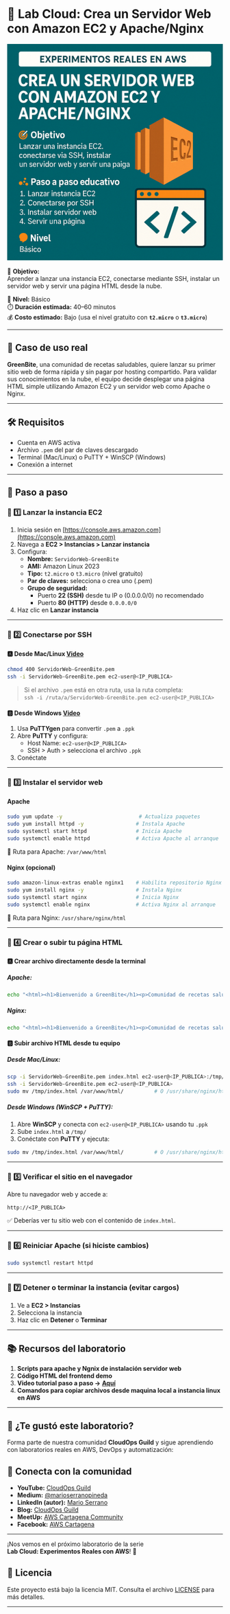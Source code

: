 # 🧪 Lab Cloud: Crea un Servidor Web con Amazon EC2 y Apache/Nginx

![LabCloud](./imagenes/Crear_un_servidor_web_EC2_Apache.png)

🎯 **Objetivo:**  
Aprender a lanzar una instancia EC2, conectarse mediante SSH, instalar un servidor web y servir una página HTML desde la nube.

🧠 **Nivel:** Básico  
⏱️ **Duración estimada:** 40–60 minutos  
💰 **Costo estimado:** Bajo (usa el nivel gratuito con **`t2.micro`** o **`t3.micro`**)

---

## 🧩 Caso de uso real

**GreenBite**, una comunidad de recetas saludables, quiere lanzar su primer sitio web de forma rápida y sin pagar por hosting compartido. Para validar sus conocimientos en la nube, el equipo decide desplegar una página HTML simple utilizando Amazon EC2 y un servidor web como Apache o Nginx.

---

## 🛠️ Requisitos

- Cuenta en AWS activa
- Archivo `.pem` del par de claves descargado
- Terminal (Mac/Linux) o PuTTY + WinSCP (Windows)
- Conexión a internet

---

## 👣 Paso a paso

### 🔹 1️⃣ Lanzar la instancia EC2

1. Inicia sesión en [https://console.aws.amazon.com](https://console.aws.amazon.com)
2. Navega a **EC2 > Instancias > Lanzar instancia**
3. Configura:
   - **Nombre:** `ServidorWeb-GreenBite`
   - **AMI:** Amazon Linux 2023
   - **Tipo:** `t2.micro` o `t3.micro` (nivel gratuito)
   - **Par de claves:** selecciona o crea uno (.pem)
   - **Grupo de seguridad:**
     - Puerto **22 (SSH)** desde tu IP o (0.0.0.0/0) no recomendado
     - Puerto **80 (HTTP)** desde `0.0.0.0/0`
4. Haz clic en **Lanzar instancia**

---

### 🔹 2️⃣ Conectarse por SSH

#### 🅰️ Desde Mac/Linux [Video](https://youtu.be/xuFcYQM3o9I)

```bash
chmod 400 ServidorWeb-GreenBite.pem
ssh -i ServidorWeb-GreenBite.pem ec2-user@<IP_PUBLICA>
```

> Si el archivo `.pem` está en otra ruta, usa la ruta completa:  
> `ssh -i /ruta/a/ServidorWeb-GreenBite.pem ec2-user@<IP_PUBLICA>`

#### 🅱️ Desde Windows [Video](https://youtu.be/mpJgbS9vbJA)

1. Usa **PuTTYgen** para convertir `.pem` a `.ppk`
2. Abre **PuTTY** y configura:
   - Host Name: `ec2-user@<IP_PUBLICA>`
   - SSH > Auth > selecciona el archivo `.ppk`
3. Conéctate

---

### 🔹 3️⃣ Instalar el servidor web

#### Apache

```bash
sudo yum update -y                         # Actualiza paquetes
sudo yum install httpd -y                 # Instala Apache
sudo systemctl start httpd                # Inicia Apache
sudo systemctl enable httpd               # Activa Apache al arranque
```

📂 Ruta para Apache: `/var/www/html`

#### Nginx (opcional)

```bash
sudo amazon-linux-extras enable nginx1    # Habilita repositorio Nginx
sudo yum install nginx -y                 # Instala Nginx
sudo systemctl start nginx                # Inicia Nginx
sudo systemctl enable nginx               # Activa Nginx al arranque
```

📂 Ruta para Nginx: `/usr/share/nginx/html`

---

### 🔹 4️⃣ Crear o subir tu página HTML

#### 🅰️ Crear archivo directamente desde la terminal

##### Apache:

```bash
echo "<html><h1>Bienvenido a GreenBite</h1><p>Comunidad de recetas saludables.</p></html>" | sudo tee /var/www/html/index.html
```

##### Nginx:

```bash
echo "<html><h1>Bienvenido a GreenBite</h1><p>Comunidad de recetas saludables.</p></html>" | sudo tee /usr/share/nginx/html/index.html
```

#### 🅱️ Subir archivo HTML desde tu equipo

##### Desde Mac/Linux:

```bash
scp -i ServidorWeb-GreenBite.pem index.html ec2-user@<IP_PUBLICA>:/tmp/
ssh -i ServidorWeb-GreenBite.pem ec2-user@<IP_PUBLICA>
sudo mv /tmp/index.html /var/www/html/          # O /usr/share/nginx/html/
```

##### Desde Windows (WinSCP + PuTTY):

1. Abre **WinSCP** y conecta con `ec2-user@<IP_PUBLICA>` usando tu `.ppk`
2. Sube `index.html` a `/tmp/`
3. Conéctate con **PuTTY** y ejecuta:

```bash
sudo mv /tmp/index.html /var/www/html/          # O /usr/share/nginx/html/
```

---

### 🔹 5️⃣ Verificar el sitio en el navegador

Abre tu navegador web y accede a:  
```
http://<IP_PUBLICA>
```

✅ Deberías ver tu sitio web con el contenido de `index.html`.

---

### 🔹 6️⃣ Reiniciar Apache (si hiciste cambios)

```bash
sudo systemctl restart httpd
```

---

### 🔹 7️⃣ Detener o terminar la instancia (evitar cargos)

1. Ve a **EC2 > Instancias**
2. Selecciona la instancia
3. Haz clic en **Detener** o **Terminar**

---

## 📚 Recursos del laboratorio

1. **Scripts para apache y Ngnix de instalación servidor web**  
2. **Código HTML del frontend demo**  
3. **Video tutorial paso a paso ->** **[Aquí](https://youtu.be/Ys72Gu2i7d8)**   
4. **Comandos para copiar archivos desde maquina local a instancia linux en AWS**

---

## 📢 ¿Te gustó este laboratorio?

Forma parte de nuestra comunidad **CloudOps Guild** y sigue aprendiendo con laboratorios reales en AWS, DevOps y automatización:

## 📢 Conecta con la comunidad

- **YouTube:** [CloudOps Guild](https://www.youtube.com/@CloudOpsGuildCommunity)  
- **Medium:** [@marioserranopineda](https://medium.com/@marioserranopineda)  
- **LinkedIn (autor):** [Mario Serrano](https://www.linkedin.com/in/mario-rodrigo-serrano-pineda/)  
- **Blog:** [CloudOps Guild](https://cloudopsguild.com/blog/)  
- **MeetUp:** [AWS Cartagena Community](https://www.meetup.com/es-ES/aws-colombia-cartagena/)  
- **Facebook:** [AWS Cartagena](https://www.facebook.com/awscolombiacartagena)

---

¡Nos vemos en el próximo laboratorio de la serie  
**Lab Cloud: Experimentos Reales con AWS**! 🚀

## 📝 Licencia

Este proyecto está bajo la licencia MIT. Consulta el archivo [LICENSE](LICENSE) para más detalles.

---